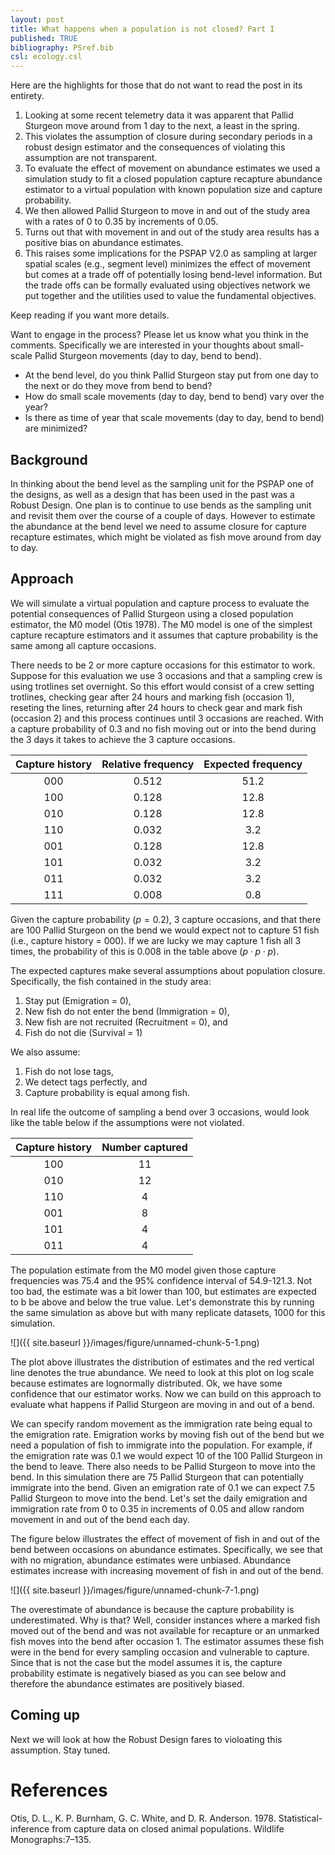 ```yaml
---
layout: post
title: What happens when a population is not closed? Part I
published: TRUE
bibliography: PSref.bib
csl: ecology.csl
---
```




Here are the highlights for those that do not want to read the post
in its entirety.

1. Looking at some recent telemetry data it was apparent that 
Pallid Sturgeon move around from 1 day to the next, a least in the spring.
2. This violates the assumption of closure during secondary periods in 
a robust design estimator and the consequences of violating this assumption
are not transparent. 
3. To evaluate the effect of movement on abundance estimates we used a
simulation study to fit a closed population capture recapture abundance
estimator to a virtual population with known population size and capture
probability. 
4. We then allowed Pallid Sturgeon to move in and out of the study area with
a rates of 0 to 0.35 by increments of 0.05. 
5. Turns out that with movement in and out of the study area results has
a positive bias on abundance estimates. 
6. This raises some implications for the PSPAP V2.0 as sampling at larger
spatial scales (e.g., segment level) minimizes the effect of movement but 
comes at a trade off of potentially losing bend-level information. But the
trade offs can be formally evaluated using objectives network we put together
and the utilities used to value the fundamental objectives.

Keep reading if you want more details. 

Want to engage in the process? Please let us know what you think
in the comments. Specifically we are interested in your 
thoughts about small-scale Pallid Sturgeon movements 
(day to day, bend to bend).

* At the bend level, do you think Pallid Sturgeon stay put
from one day to the next or do they move from bend to bend?
* How do small scale movements (day to day, bend to bend)
vary over the year? 
* Is there as time of year that scale movements 
(day to day, bend to bend) are minimized?

## Background

In thinking about the bend level as the sampling unit for the PSPAP one
of the designs, as well as a design that has been used in the past was
a Robust Design. One plan is to continue to use bends as the sampling unit
and revisit them over the course of a couple of days. However to estimate
the abundance at the bend level we need to assume closure for capture
recapture estimates, which might be violated as fish move around from 
day to day.  

## Approach

We will simulate a virtual population and capture process to evaluate 
the potential consequences of Pallid Sturgeon using a closed population 
estimator, the M0 model (Otis 1978). The M0 model is one of the simplest 
capture recapture estimators and it assumes that capture probability is 
the same among all capture occasions. 

There needs to be 2 or more capture occasions for this estimator to 
work. Suppose for this evaluation we use 3 occasions and that a sampling 
crew is using trotlines set overnight. So this effort would consist of a 
crew setting trotlines, checking gear after 24 hours and marking fish 
(occasion 1), reseting the lines, returning after 24 hours to check gear 
and mark fish (occasion 2) and this process continues until 3 occasions 
are reached. With a capture probability of 0.3 and no fish moving out or 
into the bend during the 3 days it takes to achieve the 3 capture 
occasions. 

 



| Capture history | Relative frequency | Expected frequency |
|:---------------:|:------------------:|:------------------:|
|       000       |       0.512        |        51.2        |
|       100       |       0.128        |        12.8        |
|       010       |       0.128        |        12.8        |
|       110       |       0.032        |        3.2         |
|       001       |       0.128        |        12.8        |
|       101       |       0.032        |        3.2         |
|       011       |       0.032        |        3.2         |
|       111       |       0.008        |        0.8         |

Given the capture probability ($p=0.2$), 3 capture occasions, and that 
there are 100 Pallid Sturgeon on the bend we would expect not to 
capture 51 fish (i.e., capture history = 000). If we are lucky we may 
capture 1 fish all 3 times, the probability of this is 0.008 in the 
table above ($p\cdot p \cdot p$). 

The expected captures make several assumptions about population
closure. Specifically, the fish contained in the study area:
 
1. Stay put (Emigration = 0),
2. New fish do not enter the bend (Immigration = 0), 
3. New fish are not recruited (Recruitment = 0), and 
4. Fish do not die (Survival = 1)

We also assume:

1. Fish do not lose tags,
2. We detect tags perfectly, and
3. Capture probability is equal among fish. 


In real life the outcome of sampling a bend over 3 occasions, would look 
like the table below if the assumptions were not violated. 




| Capture history | Number captured |
|:---------------:|:---------------:|
|       100       |       11        |
|       010       |       12        |
|       110       |        4        |
|       001       |        8        |
|       101       |        4        |
|       011       |        4        |



The population estimate from the M0 model given those capture frequencies
was 75.4 and the 95% confidence interval of 54.9-121.3.
Not too bad, the estimate was a bit lower than 100, but estimates are expected to b
be above and below the true value. Let's demonstrate this by running the same
simulation as above but with many replicate datasets, 1000 for this simulation. 




![]({{ site.baseurl }}/images/figure/unnamed-chunk-5-1.png)

The plot above illustrates the distribution of estimates and the red 
vertical line denotes the true abundance.  We need to look at this plot
on log scale because estimates are lognormally distributed. 
 Ok, we have some confidence that
our estimator works. Now we can build on this approach to evaluate what happens
if Pallid Sturgeon are moving in and out of a bend. 

We can specify random movement as the immigration rate being equal to 
the emigration rate. Emigration works by moving fish out of the bend but 
we need a population of fish to immigrate into the population. For 
example, if the emigration rate was 0.1 we would expect 10 of the 100 
Pallid Sturgeon in the bend to leave. There also needs to be Pallid 
Sturgeon to move into the bend. In this simulation there are 75 Pallid 
Sturgeon that can potentially immigrate into the bend. Given an 
emigration rate of 0.1 we can expect 7.5 Pallid Sturgeon to move into 
the bend.  Let's set the daily emigration and immigration rate from 0 to 0.35 
in increments of 0.05 and 
allow random movement in and out of the bend each day. 



The figure below illustrates the effect of movement of fish in and out 
of the bend between occasions on abundance estimates. Specifically, we 
see that with no migration, abundance estimates were unbiased. Abundance 
estimates increase with increasing movement of fish in and out of the 
bend. 



![]({{ site.baseurl }}/images/figure/unnamed-chunk-7-1.png)


The overestimate of abundance is because the capture probability is 
underestimated. Why is that? Well, consider instances where a marked fish moved out
of the bend and was not available for recapture or an unmarked fish
moves into the bend after occasion 1. The estimator assumes these fish
were in the bend for every sampling occasion and vulnerable to capture.
Since that is not the case but the model assumes it is, the capture probability 
estimate is negatively biased as you can see below and therefore the abundance estimates are 
positively biased.

## Coming up

Next we will look at how the Robust Design fares to violoating this assumption.
Stay tuned.


# References

Otis, D. L., K. P. Burnham, G. C. White, and D. R. Anderson. 1978. Statistical-inference from capture data on closed animal populations. Wildlife Monographs:7–135.

